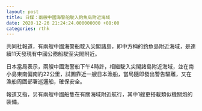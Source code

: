 ```yaml
---
layout: post
title: 日媒：兩艘中國海警船駛入釣魚島附近海域
date: 2020-12-26 21:24:24.000000000 +08:00
categories: rthk
---
```


共同社報道，有兩艘中國海警船駛入尖閣諸島，即中方稱的釣魚島附近海域，是連續11天發現有中國公務船駛至尖閣附近。

日本當局表示，兩艘中國海警船下午4時許，相繼駛入尖閣諸島附近海域，並在南小島東南偏南約22公里，試圖靠近一艘日本漁船，當局隨即發出警告驅離，又在漁船周圍部署巡邏船，確保安全。

報道又指，另有兩艘中國船隻在有關海域附近航行，其中1艘更搭載類似機關炮的裝備。
